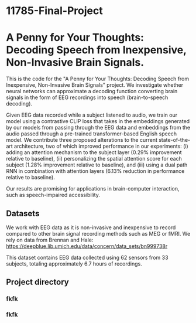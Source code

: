 # 11785-Final-Project

# A Penny for Your Thoughts: Decoding Speech from Inexpensive, Non-Invasive Brain Signals. 

This is the code for the "A Penny for Your Thoughts: Decoding Speech from Inexpensive, Non-Invasive Brain Signals" project. We investigate whether neural networks can approximate a decoding function converting brain signals in the form of EEG recordings into speech (brain-to-speech decoding). 

Given EEG data recorded while a subject listened to audio, we train our model using a contrastive CLIP loss that takes in the embeddings generated by our models from passing through the EEG data and embeddings from the audio passed through a pre-trained transformer-based English speech model. We contribute three proposed alterations to the current state-of-the-art architecture, two of which improved performance in our experiments: (i) adding an attention mechanism to the subject layer (0.29% improvement relative to baseline), (ii) personalizing the spatial attention score for each subject (1.28% improvement relative to baseline), and (iii) using a dual path RNN in combination with attention layers (6.13% reduction in performance relative to baseline). 

Our results are promising for applications in brain-computer interaction, such as speech-impaired accessibility. 

## Datasets
 
We work with EEG data as it is non-invasive and inexpensive to record compared to other brain signal recording methods such as MEG or fMRI. We rely on data from Brennan and Hale: https://deepblue.lib.umich.edu/data/concern/data_sets/bn999738r

This dataset contains EEG data collected using 62 sensors from 33 subjects, totaling approximately 6.7 hours of recordings. 

## Project directory 

### fkfk
### fkfk

